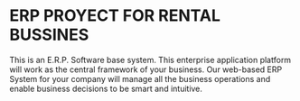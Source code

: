 # ERP PROYECT FOR RENTAL BUSSINES

This is an E.R.P. Software base system. This enterprise application platform will work as the central framework of your business. Our web-based ERP System for your company will manage all the business operations and enable business decisions to be smart and intuitive.



